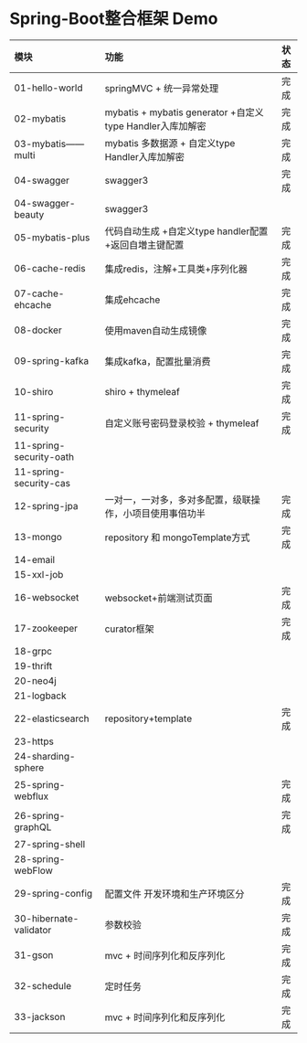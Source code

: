 # Spring-Boot整合框架 Demo

| 模块 | 功能     |状态|
|:--------| :-------------|:-----:|
| 01-hello-world | springMVC + 统一异常处理|完成 |
| 02-mybatis| mybatis + mybatis generator +自定义type Handler入库加解密 |完成|
| 03-mybatis——multi| mybatis 多数据源 + 自定义type Handler入库加解密 |完成|
| 04-swagger| swagger3 |完成|
| 04-swagger-beauty| swagger3 ||
| 05-mybatis-plus|  代码自动生成 +自定义type handler配置 +返回自増主键配置 |完成|
| 06-cache-redis| 集成redis，注解+工具类+序列化器 |完成|
| 07-cache-ehcache |集成ehcache|完成|
| 08-docker |使用maven自动生成镜像|完成|
| 09-spring-kafka|集成kafka，配置批量消费|完成|
| 10-shiro|shiro + thymeleaf|完成|
| 11-spring-security|自定义账号密码登录校验 + thymeleaf|完成|
| 11-spring-security-oath|||
| 11-spring-security-cas|||
| 12-spring-jpa|一对一，一对多，多对多配置，级联操作，小项目使用事倍功半|完成|
| 13-mongo|repository 和 mongoTemplate方式|完成|
| 14-email|||
| 15-xxl-job|||
| 16-websocket|websocket+前端测试页面|完成|
| 17-zookeeper|curator框架|完成|
| 18-grpc|||
| 19-thrift|||
| 20-neo4j|||
| 21-logback|||
| 22-elasticsearch|repository+template|完成|
| 23-https|||
| 24-sharding-sphere|||
| 25-spring-webflux||完成|
| 26-spring-graphQL||完成|
| 27-spring-shell|||
| 28-spring-webFlow|||
| 29-spring-config|配置文件 开发环境和生产环境区分|完成|
| 30-hibernate-validator|参数校验|完成|
| 31-gson|mvc + 时间序列化和反序列化|完成|
| 32-schedule|定时任务|完成|
| 33-jackson|mvc + 时间序列化和反序列化 | 完成|







